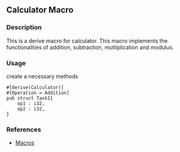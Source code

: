 ## Calculator Macro 

### Description

This is a derive macro for calculator. This macro implements the functionalities of addition, subtraction, multiplication and modulus.

### Usage

create a necessary methods

```
#[derive(Calculator)]
#[Operation = Addition]
pub struct Task1{
    op1 : i32,
    op2 : i32,
}
```

### References

- [Macros](https://doc.rust-lang.org/reference/procedural-macros.html)
